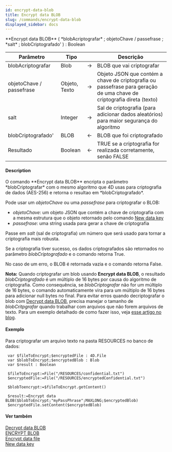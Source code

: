 ```yaml
---
id: encrypt-data-blob
title: Encrypt data BLOB
slug: /commands/encrypt-data-blob
displayed_sidebar: docs
---
```


<!--REF #_command_.Encrypt data BLOB.Syntax-->**Encrypt data BLOB** ( *blobAcriptografar* ; objetoChave / passefrase ; *salt* ; blobCriptografado' ) : Boolean<!-- END REF-->
<!--REF #_command_.Encrypt data BLOB.Params-->
| Parâmetro | Tipo |  | Descrição |
| --- | --- | --- | --- |
| blobAcriptografar | Blob | &#8594;  | BLOB que vai criptografar |
| objetoChave / passefrase | Objeto, Texto | &#8594;  | Objeto JSON que contém a chave de criptografia ou passefrase para geração de uma chave de criptografia direta (texto) |
| salt | Integer | &#8594;  | Sal de criptografia (para adicionar dados aleatórios) para maior segurança do algoritmo |
| blobCriptografado' | BLOB | &#8592; | BLOB que foi criptografado |
| Resultado | Boolean | &#8592; | TRUE se a criptografia for realizada corretamente, senão FALSE |

<!-- END REF-->

#### Description 

<!--REF #_command_.Encrypt data BLOB.Summary-->O comando **Encrypt data BLOB** encripta o parâmetro *blobCriptografar* com o mesmo algoritmo que 4D usas para criptografia de dados (AES-256) e retorna o resultao em *blobCriptografado*.<!-- END REF-->

Pode usar um *objetoChave* ou uma *passefrase* para criptografar o BLOB: 

* *objetoChave*: um objeto JSON que contém a chave de criptografia com a mesma estrutura que o objeto retornado pelo comando [New data key](new-data-key.md)
* *passefrase*: uma string usada para gerar a chave de criptografia

Passe em *salt* (sal de criptografia) um número que será usado para tornar a criptografia mais robusta.

Se a criptografia tiver sucesso, os dados criptografados são retornados no parâmetro *blobCriptografado* e o comando retorna True.

No caso de um erro, o BLOB é retornada vazia e o comando retorna False.

**Nota:** Quando criptografar um blob usando **Encrypt data BLOB**, o resultado *blobCriptografado* é um múltiplo de 16 bytes por causa do algoritmo de criptografia. Como consequência, se *blobCriptografar* não for um múltiplo de 16 bytes, o comando automaticamente vira para um múltiplo de 16 bytes para adicionar null bytes no final. Para evitar erros quando decriptografar o blob com [Decrypt data BLOB](decrypt-data-blob.md), precisa manejar o tamanho de *blobCritpgrafar* quando trabalhar com arquivos que não forem arquivos de texto. Para um exemplo detalhado de como fazer isso, veja [esse artigo no blog](https://blog.4d.com/encrypt-your-own-data-with-the-4d-algorithm/). 

#### Exemplo 

Para criptografar um arquivo texto na pasta RESOURCES no banco de dados:

```4d
 var $fileToEncrypt;$encryptedFile : 4D.File
 var $blobToEncrypt;$encryptedBlob : Blob
 var $result : Boolean
 
 $fileToEncrypt:=File("/RESOURCES/confidential.txt")
 $encryptedFile:=File("/RESOURCES/encryptedConfidential.txt")
 
 $blobToencrypt:=$fileToEncrypt.getContent()
 
 $result:=Encrypt data BLOB($blobToEncrypt;"myPassPhrase";MAXLONG;$encryptedBlob)
 $encryptedFile.setContent($encryptedBlob)
```

#### Ver também 

  
[Decrypt data BLOB](decrypt-data-blob.md)  
[ENCRYPT BLOB](encrypt-blob.md)  
[Encrypt data file](encrypt-data-file.md)  
[New data key](new-data-key.md)  